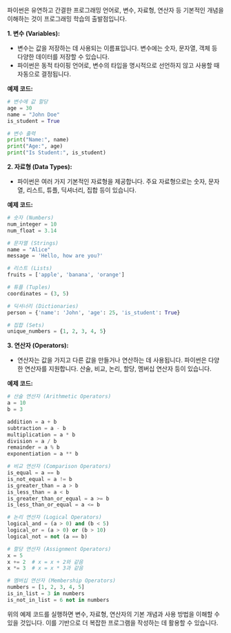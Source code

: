 파이썬은 유연하고 간결한 프로그래밍 언어로, 변수, 자료형, 연산자 등 기본적인 개념을 이해하는 것이 프로그래밍 학습의 출발점입니다. 

**1. 변수 (Variables):**
- 변수는 값을 저장하는 데 사용되는 이름표입니다. 변수에는 숫자, 문자열, 객체 등 다양한 데이터를 저장할 수 있습니다.
- 파이썬은 동적 타이핑 언어로, 변수의 타입을 명시적으로 선언하지 않고 사용할 때 자동으로 결정됩니다.

**예제 코드:**
```python
# 변수에 값 할당
age = 30
name = "John Doe"
is_student = True

# 변수 출력
print("Name:", name)
print("Age:", age)
print("Is Student:", is_student)
```

**2. 자료형 (Data Types):**
- 파이썬은 여러 가지 기본적인 자료형을 제공합니다. 주요 자료형으로는 숫자, 문자열, 리스트, 튜플, 딕셔너리, 집합 등이 있습니다.

**예제 코드:**
```python
# 숫자 (Numbers)
num_integer = 10
num_float = 3.14

# 문자열 (Strings)
name = "Alice"
message = 'Hello, how are you?'

# 리스트 (Lists)
fruits = ['apple', 'banana', 'orange']

# 튜플 (Tuples)
coordinates = (3, 5)

# 딕셔너리 (Dictionaries)
person = {'name': 'John', 'age': 25, 'is_student': True}

# 집합 (Sets)
unique_numbers = {1, 2, 3, 4, 5}
```

**3. 연산자 (Operators):**
- 연산자는 값을 가지고 다른 값을 만들거나 연산하는 데 사용됩니다. 파이썬은 다양한 연산자를 지원합니다. 산술, 비교, 논리, 할당, 멤버십 연산자 등이 있습니다.

**예제 코드:**
```python
# 산술 연산자 (Arithmetic Operators)
a = 10
b = 3

addition = a + b
subtraction = a - b
multiplication = a * b
division = a / b
remainder = a % b
exponentiation = a ** b

# 비교 연산자 (Comparison Operators)
is_equal = a == b
is_not_equal = a != b
is_greater_than = a > b
is_less_than = a < b
is_greater_than_or_equal = a >= b
is_less_than_or_equal = a <= b

# 논리 연산자 (Logical Operators)
logical_and = (a > 0) and (b < 5)
logical_or = (a > 0) or (b > 10)
logical_not = not (a == b)

# 할당 연산자 (Assignment Operators)
x = 5
x += 2  # x = x + 2와 같음
x *= 3  # x = x * 3과 같음

# 멤버십 연산자 (Membership Operators)
numbers = [1, 2, 3, 4, 5]
is_in_list = 3 in numbers
is_not_in_list = 6 not in numbers
```

위의 예제 코드를 실행하면 변수, 자료형, 연산자의 기본 개념과 사용 방법을 이해할 수 있을 것입니다. 이를 기반으로 더 복잡한 프로그램을 작성하는 데 활용할 수 있습니다.